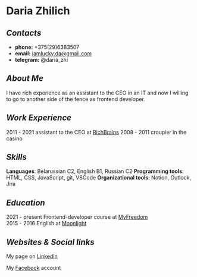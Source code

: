# Daria Zhilich

## _Contacts_

* __phone:__ +375(29)6383507
* __email:__ iamlucky.da@gmail.com
* __telegram:__ @daria_zhi

## _About Me_

I have rich experience as an assistant to the CEO in an IT and now I willing to go to another side of the fence as frontend developer.

## _Work Experience_

2011 - 2021   assistant to the CEO at [RichBrains](https://richbrains.net)
2008 - 2011   croupier in the casino

## _Skills_

__Languages__: Belarussian С2, English B1, Russian C2
__Programming tools__: HTML, CSS, JavaScript, git, VSCode
__Organizational tools__: Notion, Outlook, Jira

## _Education_

2021 - present   Frontend-developer course at [MyFreedom](https://myfreedom.by)  
2015 - 2016   English at [Moonlight](https://mlight.by)


## _Websites & Social links_
My page on [LinkedIn](https://www.linkedin.com/in/daria-zchilich-8a67a631/)

My [Facebook](https://www.facebook.com/dasha.zhilich) account